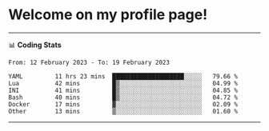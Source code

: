 # Welcome on my profile page!
<!-- print(("dralla"[::-1]+"s").capitalize()) -->

<!-- ---
👨🏻‍💻 **Busy With**
* Learning new Skills.
* Building small Projects.
* Being helpful. -->

---
📊 **Coding Stats**
<!--START_SECTION:waka-->

```text
From: 12 February 2023 - To: 19 February 2023

YAML         11 hrs 23 mins  ████████████████████░░░░░   79.66 %
Lua          42 mins         █▒░░░░░░░░░░░░░░░░░░░░░░░   04.99 %
INI          41 mins         █▒░░░░░░░░░░░░░░░░░░░░░░░   04.85 %
Bash         40 mins         █▒░░░░░░░░░░░░░░░░░░░░░░░   04.72 %
Docker       17 mins         ▓░░░░░░░░░░░░░░░░░░░░░░░░   02.09 %
Other        13 mins         ▒░░░░░░░░░░░░░░░░░░░░░░░░   01.60 %
```

<!--END_SECTION:waka-->
---
